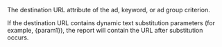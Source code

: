 The destination URL attribute of the ad, keyword, or ad group criterion.

If the destination URL contains dynamic text substitution parameters (for example, {param1}), the report will contain the URL after substitution occurs.

